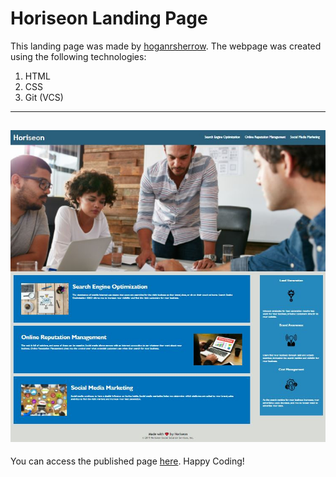 # Horiseon Landing Page
This landing page was made by [hoganrsherrow](https://www.github.com/hoganrsherrow).
The webpage was created using the following technologies:
1. HTML
2. CSS
3. Git (VCS)
---
![Image](./web-screenshot.JPG)
---
You can access the published page [here](https://hoganrsherrow.github.io/urban-octo-telegram/). Happy Coding!